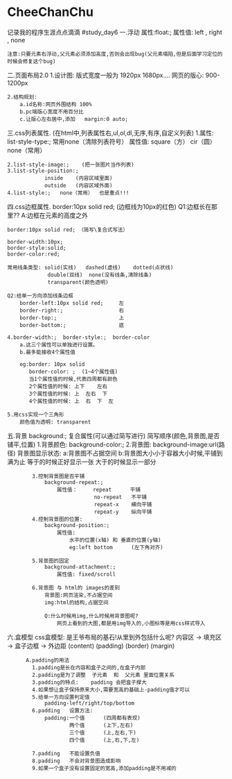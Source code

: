 # CheeChanChu
记录我的程序生涯点点滴滴
#study_day6
一.浮动
    属性:float:;
    属性值: left   ,    right   ,   none    

    注意:只要元素右浮动,父元素必须添加高度,否则会出现bug(父元素塌陷,但是后面学习定位的时候会修复这个bug)


二.页面布局2.0
    1.设计图:
        版式宽度一般为  1920px  1680px....
        网页的版心: 900-1200px

    2.结构规划:
        a.id名称:网页外围结构 100%
        b.pc端版心宽度不用百分比
        c.让版心左右居中,添加   margin:0 auto;

三.css列表属性.         (在html中,列表属性右,ul,ol,dl,无序,有序,自定义列表)
    1.属性: list-style-type:;  常用none（清除列表符号）
        属性值:  square（方）   cir（圆）    none（常用）
    
    2.list-style-image:;    (把一张图片当作列表)
    3.list-style-position:;     
                inside    (内容区域里面)
                outside   (内容区域外面)
    4.list-style:;   none（常用）  也是重点!!!


四.css边框属性.          border:10px solid red;   (边框线为10px的红色)
    Q1:边框长在那里??
    A:边框在元素的高度之外

    border:10px solid red; （简写\复合式写法）
        
    border-width:10px;
    border-style:solid;
    border-color:red;

    常用线条类型: solid(实线)   dashed(虚线)    dotted(点状线)
                 double(双线)  none(没有线条,清除线条)
                 transparent(颜色透明)

    Q2:给单一方向添加线条边框
        border-left:10px solid red;     左
        border-right:;                  右
        border-top:;                    上
        border-bottom:;                 底

    4.border-width:;  border-style:;  border-color
        a.这三个属性可以单独进行设置。
        b.最多能接收4个属性值

        eg:border: 10px solid
           border-color: ;  (1~4个属性值)
           当1个属性值的时候,代表四周都有颜色
           2个属性值的时候: 上下    左右
           3个属性值的时候: 上  左右  下
           4个属性值的时候: 上  右  下  左

    5.用css实现一个三角形
        颜色值为透明: transparent


五.背景         background:;            复合属性(可以通过简写进行)
            简写顺序(颜色,背景图,是否铺平,位置)
            1.背景颜色:
                background-color:;
            2.背景图:
                background-image:url(路径)
                背景图显示状态:
                a:背景图不占据空间
                b:背景图大小小于容器大小时候,平铺到满为止
                    等于的时候正好显示一张
                    大于的时候显示一部分

            3.控制背景图是否平铺
                background-repeat:;
                    属性值：     repeat      平铺
                                no-repeat   不平铺
                                repeat-x    横向平铺
                                repeat-y    纵向平铺
            4.控制背景图的位置:
                background-position:;
                    属性值:
                        水平的位置(x轴) 和 垂直的位置(y轴)
                        eg:left bottom      (左下角对齐)

            5.背景图的固定
                background-attachment:;
                    属性值: fixed/scroll

            6.背景图 与 html的 images的差别
                背景图:网页渲染,不占据空间
                img:html的结构,占据空间

                Q:什么时候用img,什么时候用背景图呢?
                    网页上看到的大图,都是用img导入的,小图标等是用css样式导入


六.盒模型
    css盒模型:  是王爷布局的基石!从里到外包括什么呢?
            内容区  ->  填充区  ->  盒子边框    ->  外边距
          (content)   (padding)    (border)      (margin)

          A.padding的用法
            1.padding是长在内容和盒子之间的,在盒子内部
            2.padding是为了调整  子元素  和  父元素 里面位置关系
            3.padding的特点:    padding 会把盒子撑大
            4.如果想让盒子保持原来大小,需要宽高的基础上-padding值才可以
            5.给单一方向设置判定值
                padding-left/right/top/bottom
            6.padding   设置方法:
                padding:一个值      (四周都有表现)
                        两个值      (上下,左右)
                        三个值      (上,左右,下)
                        四个值      (上,右,下,左)

            7.padding   不能设置负值
            8.padding   不会对背景图造成影响
            9.如果一个盒子没有设置固定的宽高,添加padding是不用减的
